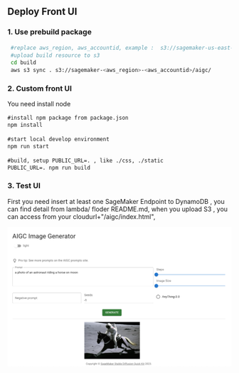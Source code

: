 ## Deploy Front UI

### 1. Use prebuild package

```bash
 #replace aws_region, aws_accountid, example :  s3://sagemaker-us-east-1-111111111111/aigc/
 #upload build resource to s3 
 cd build 
 aws s3 sync . s3://sagemaker-<aws_region>-<aws_accountid>/aigc/

```

### 2. Custom front UI  

You need install node 

```yam
#install npm package from package.json
npm install 

#start local develop environment
npm run start 

#build, setup PUBLIC_URL=. , like ./css, ./static
PUBLIC_URL=. npm run build
```



### 3. Test UI

First you need insert at least one SageMaker Endpoint to DynamoDB , you can find detail from lambda/ floder README.md, when you upload S3 , you can access from your cloudurl+"/aigc/index.html", 

![image-20230212153457012](./media/image-20230212153457012.png)

 
